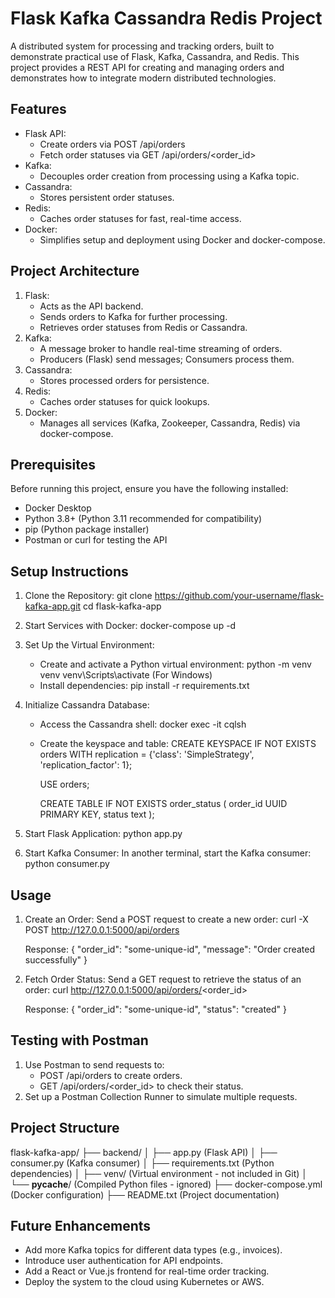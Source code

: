 Flask Kafka Cassandra Redis Project
===================================

A distributed system for processing and tracking orders, built to demonstrate practical use of Flask, Kafka, Cassandra, and Redis. This project provides a REST API for creating and managing orders and demonstrates how to integrate modern distributed technologies.

Features
--------
- Flask API:
  - Create orders via POST /api/orders
  - Fetch order statuses via GET /api/orders/<order_id>
- Kafka:
  - Decouples order creation from processing using a Kafka topic.
- Cassandra:
  - Stores persistent order statuses.
- Redis:
  - Caches order statuses for fast, real-time access.
- Docker:
  - Simplifies setup and deployment using Docker and docker-compose.

Project Architecture
--------------------
1. Flask:
   - Acts as the API backend.
   - Sends orders to Kafka for further processing.
   - Retrieves order statuses from Redis or Cassandra.
2. Kafka:
   - A message broker to handle real-time streaming of orders.
   - Producers (Flask) send messages; Consumers process them.
3. Cassandra:
   - Stores processed orders for persistence.
4. Redis:
   - Caches order statuses for quick lookups.
5. Docker:
   - Manages all services (Kafka, Zookeeper, Cassandra, Redis) via docker-compose.

Prerequisites
-------------
Before running this project, ensure you have the following installed:
- Docker Desktop
- Python 3.8+ (Python 3.11 recommended for compatibility)
- pip (Python package installer)
- Postman or curl for testing the API

Setup Instructions
------------------
1. Clone the Repository:
   git clone https://github.com/your-username/flask-kafka-app.git
   cd flask-kafka-app

2. Start Services with Docker:
   docker-compose up -d

3. Set Up the Virtual Environment:
   - Create and activate a Python virtual environment:
     python -m venv venv
     venv\Scripts\activate  (For Windows)
   - Install dependencies:
     pip install -r requirements.txt

4. Initialize Cassandra Database:
   - Access the Cassandra shell:
     docker exec -it <cassandra-container-name> cqlsh
   - Create the keyspace and table:
     CREATE KEYSPACE IF NOT EXISTS orders
     WITH replication = {'class': 'SimpleStrategy', 'replication_factor': 1};

     USE orders;

     CREATE TABLE IF NOT EXISTS order_status (
         order_id UUID PRIMARY KEY,
         status text
     );

5. Start Flask Application:
   python app.py

6. Start Kafka Consumer:
   In another terminal, start the Kafka consumer:
   python consumer.py

Usage
-----
1. Create an Order:
   Send a POST request to create a new order:
     curl -X POST http://127.0.0.1:5000/api/orders

   Response:
     {
         "order_id": "some-unique-id",
         "message": "Order created successfully"
     }

2. Fetch Order Status:
   Send a GET request to retrieve the status of an order:
     curl http://127.0.0.1:5000/api/orders/<order_id>

   Response:
     {
         "order_id": "some-unique-id",
         "status": "created"
     }

Testing with Postman
--------------------
1. Use Postman to send requests to:
   - POST /api/orders to create orders.
   - GET /api/orders/<order_id> to check their status.
2. Set up a Postman Collection Runner to simulate multiple requests.

Project Structure
-----------------
flask-kafka-app/
├── backend/
│   ├── app.py           (Flask API)
│   ├── consumer.py      (Kafka consumer)
│   ├── requirements.txt (Python dependencies)
│   ├── venv/            (Virtual environment - not included in Git)
│   └── __pycache__/     (Compiled Python files - ignored)
├── docker-compose.yml    (Docker configuration)
├── README.txt            (Project documentation)

Future Enhancements
-------------------
- Add more Kafka topics for different data types (e.g., invoices).
- Introduce user authentication for API endpoints.
- Add a React or Vue.js frontend for real-time order tracking.
- Deploy the system to the cloud using Kubernetes or AWS.
